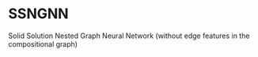 # SSNGNN
Solid Solution Nested Graph Neural Network (without edge features in the compositional graph)
